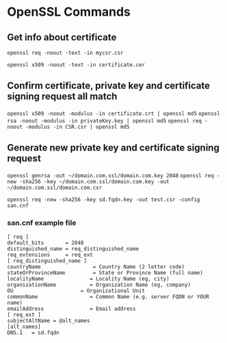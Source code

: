 # OpenSSL Commands

## Get info about certificate

`openssl req -noout -text -in mycsr.csr`

`openssl x509 -noout -text -in certificate.cer`

## Confirm certificate, private key and certificate signing request all match

`openssl x509 -noout -modulus -in certificate.crt | openssl md5`
`openssl rsa -noout -modulus -in privateKey.key | openssl md5`
`openssl req -noout -modulus -in CSR.csr | openssl md5`

## Generate new private key and certificate signing request

`openssl genrsa -out ~/domain.com.ssl/domain.com.key 2048`
`openssl req -new -sha256 -key ~/domain.com.ssl/domain.com.key -out ~/domain.com.ssl/domain.com.csr`

`openssl req -new -sha256 -key sd.fqdn.key -out test.csr -config san.cnf`

### san.cnf example file

```
[ req ]
default_bits       = 2048
distinguished_name = req_distinguished_name
req_extensions     = req_ext
[ req_distinguished_name ]
countryName                 = Country Name (2 letter code)
stateOrProvinceName         = State or Province Name (full name)
localityName               = Locality Name (eg, city)
organizationName           = Organization Name (eg, company)
OU                      = Organizational Unit
commonName                 = Common Name (e.g. server FQDN or YOUR name)
emailAddress               = Email address
[ req_ext ]
subjectAltName = @alt_names
[alt_names]
DNS.1   = sd.fqdn
```
